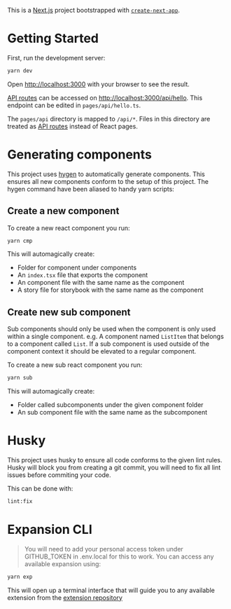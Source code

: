 This is a [Next.js](https://nextjs.org/) project bootstrapped with [`create-next-app`](https://github.com/vercel/next.js/tree/canary/packages/create-next-app).

# Getting Started

First, run the development server:

```bash
yarn dev
```

Open [http://localhost:3000](http://localhost:3000) with your browser to see the result.


[API routes](https://nextjs.org/docs/api-routes/introduction) can be accessed on [http://localhost:3000/api/hello](http://localhost:3000/api/hello). This endpoint can be edited in `pages/api/hello.ts`.

The `pages/api` directory is mapped to `/api/*`. Files in this directory are treated as [API routes](https://nextjs.org/docs/api-routes/introduction) instead of React pages.

# Generating components
This project uses [hygen](https://www.hygen.io/) to automatically generate components.
This ensures all new components conform to the setup of this project.
The hygen command have been aliased to handy yarn scripts:

## Create a new component
To create a new react component you run:
```bash
yarn cmp
```
This will automagically create:
- Folder for component under components
- An `index.tsx` file that exports the component
- An component file with the same name as the component
- A story file for storybook with the same name as the component

## Create new sub component
Sub components should only be used when the component is only used within a single component.
e.g. A component named `ListItem` that belongs to a component called `List`.
If a sub component is used outside of the component context it should be elevated to a regular component.

To create a new sub react component you run:
```bash
yarn sub
```
This will automagically create:
- Folder called subcomponents under the given component folder
- An sub component file with the same name as the subcomponent

# Husky
This project uses husky to ensure all code conforms to the given lint rules.
Husky will block you from creating a git commit,
you will need to fix all lint issues before commiting your code.

This can be done with:
```bash
lint:fix
```

# Expansion CLI
> You will need to add your personal access token under GITHUB_TOKEN in .env.local for this to work.
You can access any available expansion using:
```bash
yarn exp
````
This will open up a terminal interface that will guide you to any available extension from the [extension repository](https://github.com/KosmosOgKaos/starter-expansions)
